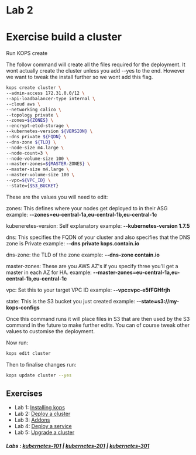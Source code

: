 # Lab 2

# Exercise build a cluster

Run KOPS create

The follow command will create all the files required for the deployment. It wont actually create the cluster unless you add --yes to the end. However we want to tweak the install further so we wont add this flag.

```bash
kops create cluster \
--admin-access 172.31.0.0/12 \
--api-loadbalancer-type internal \
--cloud aws \
--networking calico \
--topology private \
--zones=${ZONES} \
--encrypt-etcd-storage \
--kubernetes-version ${VERSION} \
--dns private ${FQDN} \
--dns-zone ${TLD} \
--node-size m4.large \
--node-count=3 \
--node-volume-size 100 \
--master-zones=${MASTER-ZONES} \
--master-size m4.large \
--master-volume-size 100 \
--vpc=${VPC_ID} \
--state={$S3_BUCKET}
```

These are the values you will need to edit:

zones: This defines where your nodes get deployed to in their ASG
example:
**--zones=eu-central-1a,eu-central-1b,eu-central-1c**

kubeneretes-version: Self explanatory
example:
**--kubernetes-version 1.7.5**

dns: This specifies the FQDN of your cluster and also specifies that the DNS zone is Private
example:
**--dns private kops.contain.io**

dns-zone: the TLD of the zone
example:
**--dns-zone contain.io**

master-zones: These are you AWS AZ's if you specify three you'll get a master in each AZ for HA.
example:
**--master-zones=eu-central-1a,eu-central-1b,eu-central-1c**

vpc: Set this to your target VPC ID
example:
**--vpc=vpc-e5fFGHfrjh**

state: This is the S3 bucket you just created
example:
**--state=s3://my-kops-configs**

Once this command runs it will place files in S3 that are then used by the S3 command in the future to make further edits. You can of course tweak other values to customise the deployment.

Now run:

```bash
kops edit cluster
```

Then to finalise changes run:

```bash
kops update cluster --yes
```

## Exercises

- Lab 1: [Installing kops](/kubernetes-201/labs/00-install-kops.md)
- Lab 2: [Deploy a cluster](/kubernetes-201/labs/01-deploy-cluster.md)
- Lab 3: [Addons](/kubernetes-201/labs/02-addons.md)
- Lab 4: [Deploy a service](/kubernetes-201/labs/03-deploy-service.md)
- Lab 5: [Upgrade a cluster](/kubernetes-201/labs/04-upgrading.md)

##### Labs : [kubernetes-101](/kubernetes-101/) | [kubernetes-201](/kubernetes-201/) | [kubernetes-301](/kubernetes-301/)
